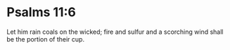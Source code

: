 # Psalms 11:6

Let him rain coals on the wicked; fire and sulfur and a scorching wind shall be the portion of their cup.
